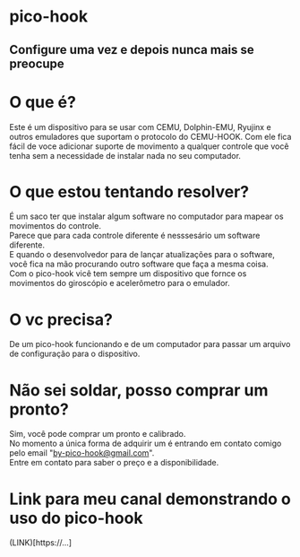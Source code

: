 # pico-hook
## Configure uma vez e depois nunca mais se preocupe

# O que é?
Este é um dispositivo para se usar com CEMU, Dolphin-EMU, Ryujinx e outros emuladores que suportam o protocolo do CEMU-HOOK.
Com ele fica fácil de voce adicionar suporte de movimento a qualquer controle que você tenha sem a necessidade de instalar nada no seu computador.  

# O que estou tentando resolver?
É um saco ter que instalar algum software no computador para mapear os movimentos do controle.  
Parece que para cada controle diferente é nesssesário um software diferente.  
E quando o desenvolvedor para de lançar atualizações para o software, você fica na mão procurando outro software que faça a mesma coisa.  
Com o pico-hook vicê tem sempre um dispositivo que fornce os movimentos do giroscópio e acelerômetro para o emulador.

# O vc precisa?
De um pico-hook funcionando e de um computador para passar um arquivo de configuração para o dispositivo.  

# Não sei soldar, posso comprar um pronto?
Sim, você pode comprar um pronto e calibrado.  
No momento a única forma de adquirir um é entrando em contato comigo pelo email "by-pico-hook@gmail.com".  
Entre em contato para saber o preço e a disponibilidade.  

# Link para meu canal demonstrando o uso do pico-hook
(LINK)[https://...]

